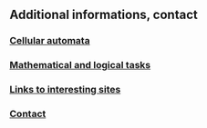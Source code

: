 ## Additional informations, contact

### [Cellular automata](automaty.md)

### [Mathematical and logical tasks](zadania.md)

### [Links to interesting sites](linki.md)

### [Contact](kontakt.md)

